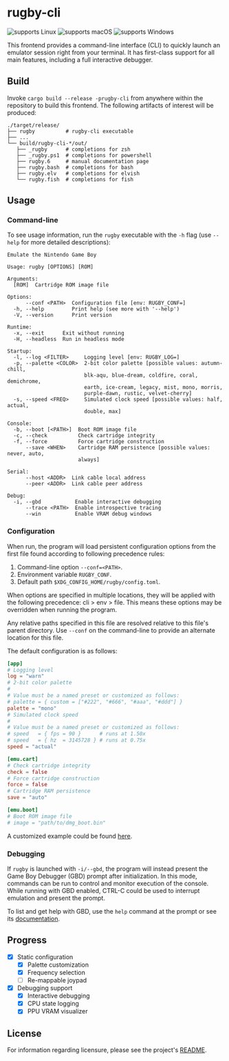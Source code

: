 # rugby-cli

![supports Linux][nix.badge]
![supports macOS][mac.badge]
![supports Windows][win.badge]

This frontend provides a command-line interface (CLI) to quickly launch an
emulator session right from your terminal. It has first-class support for all
main features, including a full interactive debugger.

## Build

Invoke `cargo build --release -prugby-cli` from anywhere within the repository
to build this frontend. The following artifacts of interest will be produced:

```
./target/release/
├── rugby          # rugby-cli executable
├── ...
└── build/rugby-cli-*/out/
   ├── _rugby      # completions for zsh
   ├── _rugby.ps1  # completions for powershell
   ├── rugby.6     # manual documentation page
   ├── rugby.bash  # completions for bash
   ├── rugby.elv   # completions for elvish
   └── rugby.fish  # completions for fish
```

## Usage

### Command-line

To see usage information, run the `rugby` executable with the `-h` flag (use
`--help` for more detailed descriptions):

```
Emulate the Nintendo Game Boy

Usage: rugby [OPTIONS] [ROM]

Arguments:
  [ROM]  Cartridge ROM image file

Options:
      --conf <PATH>  Configuration file [env: RUGBY_CONF=]
  -h, --help         Print help (see more with '--help')
  -V, --version      Print version

Runtime:
  -x, --exit      Exit without running
  -H, --headless  Run in headless mode

Startup:
  -l, --log <FILTER>     Logging level [env: RUGBY_LOG=]
  -p, --palette <COLOR>  2-bit color palette [possible values: autumn-chill,
                         blk-aqu, blue-dream, coldfire, coral, demichrome,
                         earth, ice-cream, legacy, mist, mono, morris,
                         purple-dawn, rustic, velvet-cherry]
  -s, --speed <FREQ>     Simulated clock speed [possible values: half, actual,
                         double, max]

Console:
  -b, --boot [<PATH>]  Boot ROM image file
  -c, --check          Check cartridge integrity
  -f, --force          Force cartridge construction
      --save <WHEN>    Cartridge RAM persistence [possible values: never, auto,
                       always]

Serial:
      --host <ADDR>  Link cable local address
      --peer <ADDR>  Link cable peer address

Debug:
  -i, --gbd           Enable interactive debugging
      --trace <PATH>  Enable introspective tracing
      --win           Enable VRAM debug windows
```

### Configuration

When run, the program will load persistent configuration options from the first
file found according to following precedence rules:
1. Command-line option `--conf=<PATH>`.
1. Environment variable `RUGBY_CONF`.
1. Default path `$XDG_CONFIG_HOME/rugby/config.toml`.

When options are specified in multiple locations, they will be applied with the
following precedence: cli > env > file. This means these options may be
overridden when running the program.

Any relative paths specified in this file are resolved relative to this file's
parent directory. Use `--conf` on the command-line to provide an alternate
location for this file.

The default configuration is as follows:

```toml
[app]
# Logging level
log = "warn"
# 2-bit color palette
#
# Value must be a named preset or customized as follows:
# palette = { custom = ["#222", "#666", "#aaa", "#ddd"] }
palette = "mono"
# Simulated clock speed
#
# Value must be a named preset or customized as follows:
# speed   = { fps = 90 }      # runs at 1.50x
# speed   = { hz  = 3145728 } # runs at 0.75x
speed = "actual"

[emu.cart]
# Check cartridge integrity
check = false
# Force cartridge construction
force = false
# Cartridge RAM persistence
save = "auto"

[emu.boot]
# Boot ROM image file
# image = "path/to/dmg_boot.bin"
```

A customized example could be found [here][config].

### Debugging

If `rugby` is launched with `-i/--gbd`, the program will instead present the
Game Boy Debugger (GBD) prompt after initialization. In this mode, commands can
be run to control and monitor execution of the console. While running with GBD
enabled, CTRL-C could be used to interrupt emulation and present the prompt.

To list and get help with GBD, use the `help` command at the prompt or see its
[documentation](/gbd/README.md).

## Progress

- [x] Static configuration
  - [x] Palette customization
  - [x] Frequency selection
  - [ ] Re-mappable joypad
- [x] Debugging support
  - [x] Interactive debugging
  - [x] CPU state logging
  - [x] PPU VRAM visualizer

## License

For information regarding licensure, please see the project's [README][license].

<!--
  Reference-style links
-->

<!-- Badges -->
[mac.badge]: https://img.shields.io/badge/macOS-000?logo=apple&logoColor=fff
[nix.badge]: https://img.shields.io/badge/Linux-FCC624?logo=linux&logoColor=000
[win.badge]: https://img.shields.io/badge/Windows-0078D4?logo=windows&logoColor=fff

<!-- Usage -->
[config]:  ./docs/config.toml

<!-- License -->
[license]: /README.md#license
